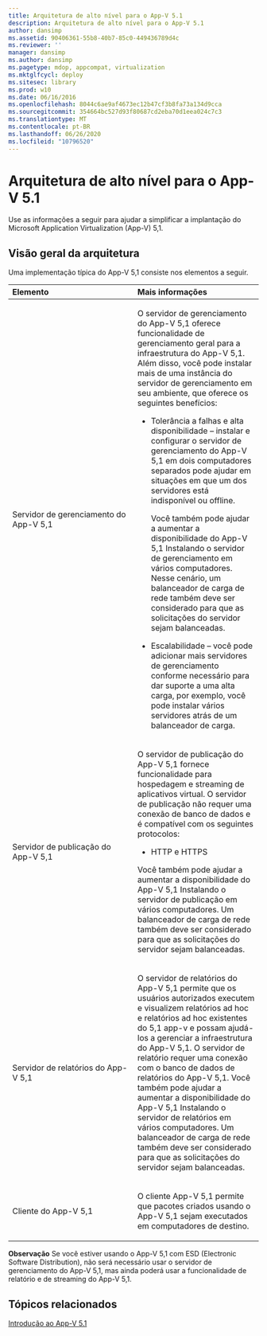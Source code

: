 ```yaml
---
title: Arquitetura de alto nível para o App-V 5.1
description: Arquitetura de alto nível para o App-V 5.1
author: dansimp
ms.assetid: 90406361-55b8-40b7-85c0-449436789d4c
ms.reviewer: ''
manager: dansimp
ms.author: dansimp
ms.pagetype: mdop, appcompat, virtualization
ms.mktglfcycl: deploy
ms.sitesec: library
ms.prod: w10
ms.date: 06/16/2016
ms.openlocfilehash: 8044c6ae9af4673ec12b47cf3b8fa73a134d9cca
ms.sourcegitcommit: 354664bc527d93f80687cd2eba70d1eea024c7c3
ms.translationtype: MT
ms.contentlocale: pt-BR
ms.lasthandoff: 06/26/2020
ms.locfileid: "10796520"
---
```

# Arquitetura de alto nível para o App-V 5.1


Use as informações a seguir para ajudar a simplificar a implantação do Microsoft Application Virtualization (App-V) 5,1.

## Visão geral da arquitetura


Uma implementação típica do App-V 5,1 consiste nos elementos a seguir.

<table>
<colgroup>
<col width="50%" />
<col width="50%" />
</colgroup>
<thead>
<tr class="header">
<th align="left">Elemento</th>
<th align="left">Mais informações</th>
</tr>
</thead>
<tbody>
<tr class="odd">
<td align="left"><p>Servidor de gerenciamento do App-V 5,1</p></td>
<td align="left"><p>O servidor de gerenciamento do App-V 5,1 oferece funcionalidade de gerenciamento geral para a infraestrutura do App-V 5,1. Além disso, você pode instalar mais de uma instância do servidor de gerenciamento em seu ambiente, que oferece os seguintes benefícios:</p>
<ul>
<li><p>Tolerância a falhas e alta disponibilidade – instalar e configurar o servidor de gerenciamento do App-V 5,1 em dois computadores separados pode ajudar em situações em que um dos servidores está indisponível ou offline.</p>
<p>Você também pode ajudar a aumentar a disponibilidade do App-V 5,1 Instalando o servidor de gerenciamento em vários computadores. Nesse cenário, um balanceador de carga de rede também deve ser considerado para que as solicitações do servidor sejam balanceadas.</p></li>
<li><p>Escalabilidade – você pode adicionar mais servidores de gerenciamento conforme necessário para dar suporte a uma alta carga, por exemplo, você pode instalar vários servidores atrás de um balanceador de carga.</p></li>
</ul></td>
</tr>
<tr class="even">
<td align="left"><p>Servidor de publicação do App-V 5,1</p></td>
<td align="left"><p>O servidor de publicação do App-V 5,1 fornece funcionalidade para hospedagem e streaming de aplicativos virtual. O servidor de publicação não requer uma conexão de banco de dados e é compatível com os seguintes protocolos:</p>
<ul>
<li><p>HTTP e HTTPS</p></li>
</ul>
<p>Você também pode ajudar a aumentar a disponibilidade do App-V 5,1 Instalando o servidor de publicação em vários computadores. Um balanceador de carga de rede também deve ser considerado para que as solicitações do servidor sejam balanceadas.</p></td>
</tr>
<tr class="odd">
<td align="left"><p>Servidor de relatórios do App-V 5,1</p></td>
<td align="left"><p>O servidor de relatórios do App-V 5,1 permite que os usuários autorizados executem e visualizem relatórios ad hoc e relatórios ad hoc existentes do 5,1 app-v e possam ajudá-los a gerenciar a infraestrutura do App-V 5,1. O servidor de relatório requer uma conexão com o banco de dados de relatórios do App-V 5,1. Você também pode ajudar a aumentar a disponibilidade do App-V 5,1 Instalando o servidor de relatórios em vários computadores. Um balanceador de carga de rede também deve ser considerado para que as solicitações do servidor sejam balanceadas.</p></td>
</tr>
<tr class="even">
<td align="left"><p>Cliente do App-V 5,1</p></td>
<td align="left"><p>O cliente App-V 5,1 permite que pacotes criados usando o App-V 5,1 sejam executados em computadores de destino.</p></td>
</tr>
</tbody>
</table>

 

**Observação**  Se você estiver usando o App-V 5,1 com ESD (Electronic Software Distribution), não será necessário usar o servidor de gerenciamento do App-V 5,1, mas ainda poderá usar a funcionalidade de relatório e de streaming do App-V 5,1.

 






## Tópicos relacionados


[Introdução ao App-V 5.1](getting-started-with-app-v-51.md)

 

 





